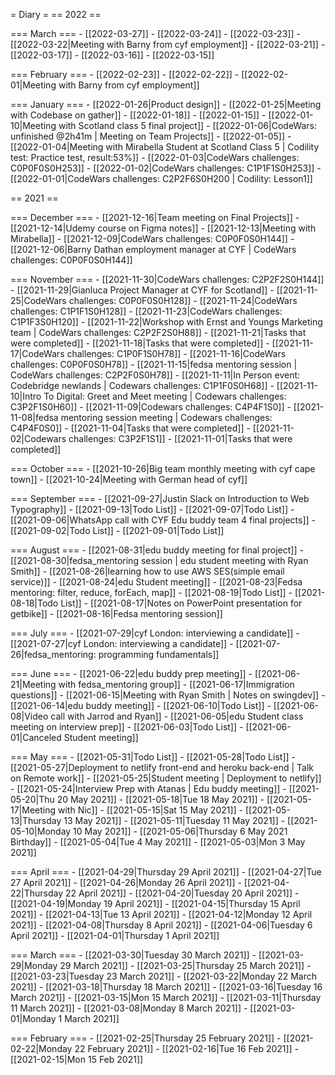 = Diary =
== 2022 ==

=== March ===
        - [[2022-03-27]]
        - [[2022-03-24]]
        - [[2022-03-23]]
        - [[2022-03-22|Meeting with Barny from cyf employment]]
        - [[2022-03-21]]
        - [[2022-03-17]]
        - [[2022-03-16]]
        - [[2022-03-15]]

=== February ===
        - [[2022-02-23]]
        - [[2022-02-22]]
        - [[2022-02-01|Meeting with Barny from cyf employment]]

=== January ===
        - [[2022-01-26|Product design]]
        - [[2022-01-25|Meeting with Codebase on gather]]
        - [[2022-01-18]]
        - [[2022-01-15]]
        - [[2022-01-10|Meeting with Scotland class 5 final project]]
        - [[2022-01-06|CodeWars: unfinished @2h41m | Meeting on Team Projects]]
        - [[2022-01-05]]
        - [[2022-01-04|Meeting with Mirabella Student at Scotland Class 5 | Codility test: Practice test, result:53%]]
        - [[2022-01-03|CodeWars challenges: C0P0F0S0H253]]
        - [[2022-01-02|CodeWars challenges: C1P1F1S0H253]]
        - [[2022-01-01|CodeWars challenges: C2P2F6S0H200 | Codility: Lesson1]]

== 2021 ==

=== December ===
        - [[2021-12-16|Team meeting on Final Projects]]
        - [[2021-12-14|Udemy course on Figma notes]]
        - [[2021-12-13|Meeting with Mirabella]]
        - [[2021-12-09|CodeWars challenges: C0P0F0S0H144]]
        - [[2021-12-06|Barny Dathan employment manager at CYF | CodeWars challenges: C0P0F0S0H144]]

=== November ===
        - [[2021-11-30|CodeWars challenges: C2P2F2S0H144]]
        - [[2021-11-29|Gianluca Project Manager at CYF for Scotland]]
        - [[2021-11-25|CodeWars challenges: C0P0F0S0H128]]
        - [[2021-11-24|CodeWars challenges: C1P1F1S0H128]]
        - [[2021-11-23|CodeWars challenges: C1P1F3S0H120]]
        - [[2021-11-22|Workshop with Ernst and Youngs Marketing team | CodeWars challenges: C2P2F2S0H88]]
        - [[2021-11-21|Tasks that were completed]]
        - [[2021-11-18|Tasks that were completed]]
        - [[2021-11-17|CodeWars challenges: C1P0F1S0H78]]
        - [[2021-11-16|CodeWars challenges: C0P0F0S0H78]]
        - [[2021-11-15|fedsa mentoring session | CodeWars challenges: C2P2F0S0H78]]
        - [[2021-11-11|In Person event: Codebridge newlands | Codewars challenges: C1P1F0S0H68]]
        - [[2021-11-10|Intro To Digital: Greet and Meet meeting | Codewars challenges: C3P2F1S0H60]]
        - [[2021-11-09|Codewars challenges: C4P4F1S0]]
        - [[2021-11-08|fedsa mentoring session meeting | Codewars challenges: C4P4F0S0]]
        - [[2021-11-04|Tasks that were completed]]
        - [[2021-11-02|Codewars challenges: C3P2F1S1]]
        - [[2021-11-01|Tasks that were completed]]

=== October ===
        - [[2021-10-26|Big team monthly meeting with cyf cape town]]
        - [[2021-10-24|Meeting with German head of cyf]]

=== September ===
        - [[2021-09-27|Justin Slack on Introduction to Web Typography]]
        - [[2021-09-13|Todo List]]
        - [[2021-09-07|Todo List]]
        - [[2021-09-06|WhatsApp call with CYF Edu buddy team 4 final projects]]
        - [[2021-09-02|Todo List]]
        - [[2021-09-01|Todo List]]

=== August ===
        - [[2021-08-31|edu buddy meeting for final project]]
        - [[2021-08-30|fedsa_mentoring session | edu student meeting with Ryan Smith]]
        - [[2021-08-26|learning how to use AWS SES(simple email service)]]
        - [[2021-08-24|edu Student meeting]]
        - [[2021-08-23|Fedsa mentoring: filter, reduce, forEach, map]]
        - [[2021-08-19|Todo List]]
        - [[2021-08-18|Todo List]]
        - [[2021-08-17|Notes on PowerPoint presentation for getbike]]
        - [[2021-08-16|Fedsa mentoring session]]

=== July ===
        - [[2021-07-29|cyf London: interviewing a candidate]]
        - [[2021-07-27|cyf London: interviewing a candidate]]
        - [[2021-07-26|fedsa_mentoring: programming fundamentals]]

=== June ===
        - [[2021-06-22|edu buddy prep meeting]]
        - [[2021-06-21|Meeting with fedsa_mentoring group]]
        - [[2021-06-17|Immigration questions]]
        - [[2021-06-15|Meeting with Ryan Smith | Notes on swingdev]]
        - [[2021-06-14|edu buddy meeting]]
        - [[2021-06-10|Todo List]]
        - [[2021-06-08|Video call with Jarrod and Ryan]]
        - [[2021-06-05|edu Student class meeting on interview prep]]
        - [[2021-06-03|Todo List]]
        - [[2021-06-01|Canceled Student meeting]]

=== May ===
        - [[2021-05-31|Todo List]]
        - [[2021-05-28|Todo List]]
        - [[2021-05-27|Deployment to netlify front-end and heroku back-end | Talk on Remote work]]
        - [[2021-05-25|Student meeting | Deployment to netlify]]
        - [[2021-05-24|Interview Prep with Atanas | Edu buddy meeting]]
        - [[2021-05-20|Thu 20 May 2021]]
        - [[2021-05-18|Tue 18 May 2021]]
        - [[2021-05-17|Meeting with Nic]]
        - [[2021-05-15|Sat 15 May 2021]]
        - [[2021-05-13|Thursday 13 May 2021]]
        - [[2021-05-11|Tuesday 11 May 2021]]
        - [[2021-05-10|Monday 10 May 2021]]
        - [[2021-05-06|Thursday 6 May 2021 Birthday]]
        - [[2021-05-04|Tue 4 May 2021]]
        - [[2021-05-03|Mon 3 May 2021]]

=== April ===
        - [[2021-04-29|Thursday 29 April 2021]]
        - [[2021-04-27|Tue 27 April 2021]]
        - [[2021-04-26|Monday 26 April 2021]]
        - [[2021-04-22|Thursday 22 April 2021]]
        - [[2021-04-20|Tuesday 20 April 2021]]
        - [[2021-04-19|Monday 19 April 2021]]
        - [[2021-04-15|Thursday 15 April 2021]]
        - [[2021-04-13|Tue 13 April 2021]]
        - [[2021-04-12|Monday 12 April 2021]]
        - [[2021-04-08|Thursday 8 April 2021]]
        - [[2021-04-06|Tuesday 6 April 2021]]
        - [[2021-04-01|Thursday 1 April 2021]]

=== March ===
        - [[2021-03-30|Tuesday 30 March 2021]]
        - [[2021-03-29|Monday 29 March 2021]]
        - [[2021-03-25|Thursday 25 March 2021]]
        - [[2021-03-23|Tuesday 23 March 2021]]
        - [[2021-03-22|Monday 22 March 2021]]
        - [[2021-03-18|Thursday 18 March 2021]]
        - [[2021-03-16|Tuesday 16 March 2021]]
        - [[2021-03-15|Mon 15 March 2021]]
        - [[2021-03-11|Thursday 11 March 2021]]
        - [[2021-03-08|Monday 8 March 2021]]
        - [[2021-03-01|Monday 1 March 2021]]

=== February ===
        - [[2021-02-25|Thursday 25 February 2021]]
        - [[2021-02-22|Monday 22 February 2021]]
        - [[2021-02-16|Tue 16 Feb 2021]]
        - [[2021-02-15|Mon 15 Feb 2021]]
